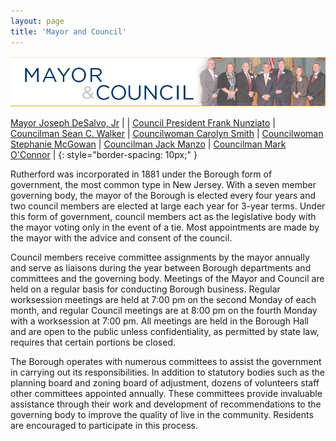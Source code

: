 ```yaml
---
layout: page
title: 'Mayor and Council'
---
```



![Council Headshot](mayor-council.jpg)

[Mayor Joseph DeSalvo, Jr](joseph-desalvo)         |                                                     |
[Council President Frank Nunziato](frank-nunziato) | [Councilman Sean C. Walker](sean-walker)            |
[Councilwoman Carolyn Smith](carolyn-smith)        | [Councilwoman Stephanie McGowan](stephanie-mcgowan) |
[Councilman Jack Manzo](jack-manzo)                | [Councilman Mark O'Connor](mark-oconnor)            |
{: style="border-spacing: 10px;" }

Rutherford was incorporated in 1881 under the Borough form of government, the most common type in New Jersey. With a seven member governing body, the mayor of the Borough is elected every four years and two council members are elected at large each year for 3-year terms. Under this form of government, council members act as the legislative body with the mayor voting only in the event of a tie. Most appointments are made by the mayor with the advice and consent of the council.

Council members receive committee assignments by the mayor annually and serve as liaisons during the year between Borough departments and committees and the governing body. Meetings of the Mayor and Council are held on a regular basis for conducting Borough business. Regular worksession meetings are held at 7:00 pm on the second Monday of each month, and regular Council meetings are at 8:00 pm on the fourth Monday with a worksession at 7:00 pm. All meetings are held in the Borough Hall and are open to the public unless confidentiality, as permitted by state law, requires that certain portions be closed.

The Borough operates with numerous committees to assist the government in carrying out its responsibilities. In addition to statutory bodies such as the planning board and zoning board of adjustment, dozens of volunteers staff other committees appointed annually. These committees provide invaluable assistance through their work and development of recommendations to the governing body to improve the quality of live in the community. Residents are encouraged to participate in this process.
